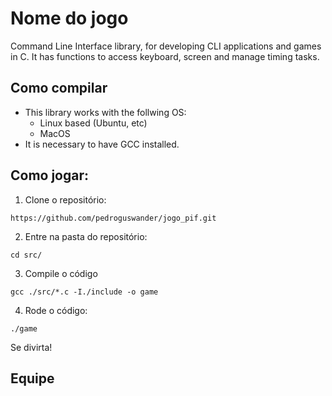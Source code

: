 # Nome do jogo
Command Line Interface library, for developing CLI applications and games in C. It has functions to access keyboard, screen and manage timing tasks.

## Como compilar
- This library works with the follwing OS:
   - Linux based (Ubuntu, etc)
   - MacOS
- It is necessary to have GCC installed.

## Como jogar:
1)  Clone o repositório:
```
https://github.com/pedroguswander/jogo_pif.git
```

2) Entre na pasta do repositório:
```
cd src/
```

3) Compile o código
```
gcc ./src/*.c -I./include -o game
```
4) Rode o código:
```
./game
```

Se divirta!
## Equipe

